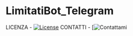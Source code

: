# LimitatiBot_Telegram

LICENZA - [![License](https://img.shields.io/github/license/italia/bootstrap-italia.svg)](https://github.com/italia/bootstrap-italia/blob/master/LICENSE)
CONTATTI - [![Contattami](https://t.me/paperego68)

